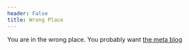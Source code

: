 ```yaml
---
header: False
title: Wrong Place
---
```


You are in the wrong place. You probably want [the meta
blog](/meta/index.html)
